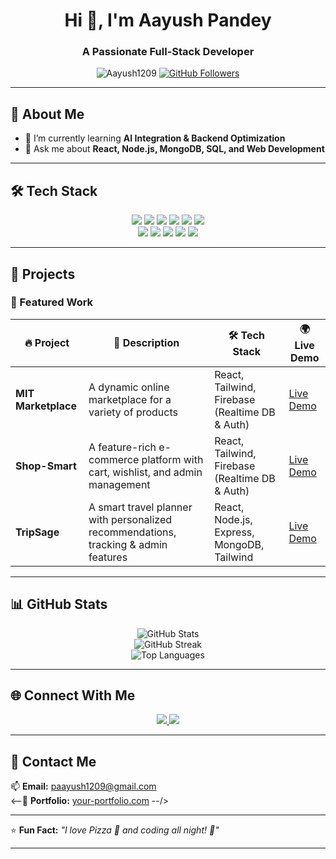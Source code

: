 <h1 align="center">Hi 👋, I'm Aayush Pandey</h1>
<h3 align="center">A Passionate Full-Stack Developer</h3>

<p align="center">
  <img src="https://komarev.com/ghpvc/?username=Aayush1209&label=Profile%20views&color=0e75b6&style=flat" alt="Aayush1209" />
  <a href="https://github.com/Aayush1209?tab=followers">
    <img src="https://img.shields.io/github/followers/Aayush1209?label=Followers&style=social" alt="GitHub Followers" />
  </a>
</p>

---

## 🚀 **About Me**
- 🌱 I’m currently learning **AI Integration & Backend Optimization**
- 💬 Ask me about **React, Node.js, MongoDB, SQL, and Web Development**
---

## 🛠 **Tech Stack**
<p align="center">
  <img src="https://img.shields.io/badge/React-%2361DAFB.svg?style=for-the-badge&logo=react&logoColor=black" />
  <img src="https://img.shields.io/badge/Node.js-%23339933.svg?style=for-the-badge&logo=node.js&logoColor=white" />
  <img src="https://img.shields.io/badge/Express.js-%23000000.svg?style=for-the-badge&logo=express&logoColor=white" />
  <img src="https://img.shields.io/badge/JavaScript-%23F7DF1E.svg?style=for-the-badge&logo=javascript&logoColor=black" />
  <img src="https://img.shields.io/badge/HTML5-%23E34F26.svg?style=for-the-badge&logo=html5&logoColor=white" />
  <img src="https://img.shields.io/badge/CSS3-%231572B6.svg?style=for-the-badge&logo=css3&logoColor=white" />
  <br>
  <img src="https://img.shields.io/badge/TailwindCSS-%2306B6D4.svg?style=for-the-badge&logo=tailwindcss&logoColor=white" />
  <img src="https://img.shields.io/badge/ChakraUI-%234FD1C5.svg?style=for-the-badge&logo=chakraui&logoColor=white" />
  <img src="https://img.shields.io/badge/MongoDB-%2347A248.svg?style=for-the-badge&logo=mongodb&logoColor=white" />
  <img src="https://img.shields.io/badge/MySQL-%234479A1.svg?style=for-the-badge&logo=mysql&logoColor=white" />
  <img src="https://img.shields.io/badge/Python-%233776AB.svg?style=for-the-badge&logo=python&logoColor=white" />
</p>

---

## 📂 **Projects**
### 🚀 Featured Work
| 🔥 Project | 📝 Description | 🛠 Tech Stack | 🌍 Live Demo |
|------------|--------------|--------------|--------------|
| **MIT Marketplace** | A dynamic online marketplace for a variety of products | React, Tailwind, Firebase (Realtime DB & Auth) | [Live Demo](#) |
| **Shop-Smart** | A feature-rich e-commerce platform with cart, wishlist, and admin management | React, Tailwind, Firebase (Realtime DB & Auth) | [Live Demo](#) |
| **TripSage** | A smart travel planner with personalized recommendations, tracking & admin features | React, Node.js, Express, MongoDB, Tailwind | [Live Demo](#) |

---

## 📊 **GitHub Stats**
<p align="center">
  <img src="https://github-readme-stats.vercel.app/api?username=Aayush1209&show_icons=true&theme=radical" alt="GitHub Stats" />
  <br>
  <img src="https://github-readme-streak-stats.herokuapp.com/?user=Aayush1209&theme=radical" alt="GitHub Streak" />
  <br>
  <img src="https://github-readme-stats.vercel.app/api/top-langs/?username=Aayush1209&layout=compact&theme=radical" alt="Top Languages" />
</p>

---

## 🌐 **Connect With Me**
<p align="center">
  <a href="https://www.linkedin.com/in/aayush-pandey-/" target="_blank">
    <img src="https://img.shields.io/badge/LinkedIn-%230077B5.svg?style=for-the-badge&logo=linkedin&logoColor=white" />
  </a>
  <a href="mailto:paayush1209@gmail.com">
    <img src="https://img.shields.io/badge/Gmail-D14836.svg?style=for-the-badge&logo=gmail&logoColor=white" />
  </a>
</p>

---

## 🎯 **Contact Me**
📫 **Email:** paayush1209@gmail.com  
<--🚀 **Portfolio:** [your-portfolio.com](https://your-portfolio.com)  --/>

---

⭐ **Fun Fact:** _"I love Pizza 🍕 and coding all night! 🚀"_  

---
